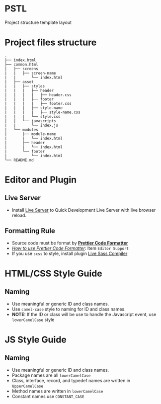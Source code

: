 # PSTL
Project structure template layout

# Project files structure
    .
    ├── index.html
    ├── common.html
    |   ├── screens
    |   |   ├── screen-name
    |   |       └── index.html
    |   ├── asset
    |   |   ├── styles
    |   |   |   ├── header
    |   |   |   |   ├── header.css
    |   |   |   ├── footer
    |   |   |   |   ├── footer.css
    |   |   |   ├── style-name
    |   |   |   |   ├── style-name.css
    |   |   |   └── style.css
    |   |   └── javascripts
    |   |       └── index.js
    |   └── modules
    |       ├── module-name
    |       |   └── index.html
    |       ├── header
    |       |   └── index.html
    |       └── footer
    |           └── index.html
    └── README.md

# Editor and Plugin

## Live Server
* Install [Live Server](https://marketplace.visualstudio.com/items?itemName=ritwickdey.LiveServer) to Quick Development Live Server with live browser reload.

## Formatting Rule
* Source code must be format by **[Prettier Code Formatter](https://prettier.io/)**
* [_How to use Prettier Code Formatter_](https://prettier.io/): Item `Editor Support`
* If you use `scss` to style, install plugin [Live Sass Compiler](https://marketplace.visualstudio.com/items?itemName=ritwickdey.live-sass)
# HTML/CSS Style Guide
## Naming
* Use meaningful or generic ID and class names.
* Use `camel-case` style to naming for ID and class names.
* **NOTE:** If the ID or class will be use to handle the Javascript event, use `lowerCamelCase` style

# JS Style Guide
## Naming
* Use meaningful or generic ID and class names.
* Package names are all `lowerCamelCase`
* Class, interface, record, and typedef names are written in `UpperCamelCase`
* Method names are written in `lowerCamelCase`
* Constant names use `CONSTANT_CASE`
